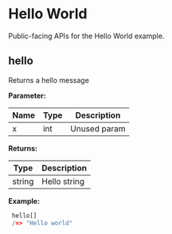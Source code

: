 # Hello World

Public-facing APIs for the Hello World example.


## hello

Returns a hello message


**Parameter:**

|Name|Type|Description|
|---|---|---|
|x|int|Unused param|

**Returns:**

|Type|Description|
|---|---|
|string|Hello string|

**Example:**

```q
 hello[]
 /=> "Hello world"
```
